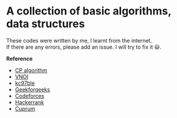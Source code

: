 # A collection of basic algorithms, data structures

These codes were written by me, I learnt from the internet.  
If there are any errors, please add an issue. I will try to fix it 😃.

**Reference**

* [CP algorithm](https://cp-algorithms.com/)
* [VNOI](https://vnoi.info/wiki/Home)
* [kc97ble](https://sites.google.com/site/kc97ble/home)
* [Geekforgeeks](https://www.geeksforgeeks.org/)
* [Codeforces](http://codeforces.com/)
* [Hackerrank](https://www.hackerrank.com/)
* [Cuprum](https://tritanngo99.blogspot.com/)
